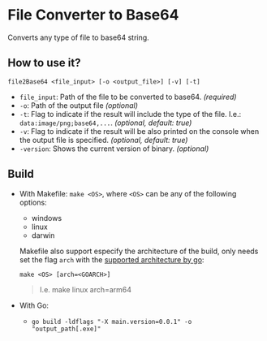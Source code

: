 # File Converter to Base64

Converts any type of file to base64 string.

## How to use it?

`file2Base64 <file_input> [-o <output_file>] [-v] [-t]`

* `file_input`: Path of the file to be converted to base64. _(required)_
* `-o`: Path of the output file _(optional)_
* `-t`: Flag to indicate if the result will include the type of the file. I.e.: `data:image/png;base64,...`. _(optional, default: true)_
* `-v`: Flag to indicate if the result will be also printed on the console when the output file is specified. _(optional, default: true)_
* `-version`: Shows the current version of binary. _(optional)_

## Build

* With Makefile: `make <OS>`, where `<OS>` can be any of the following options:
  - windows
  - linux
  - darwin
  
  Makefile also support especify the architecture of the build, only needs set the flag `arch` with the [supported architecture by go][1]:
  
  `make <OS> [arch=<GOARCH>]`
  > I.e. make linux arch=arm64
  
* With Go:
  - `go build -ldflags "-X main.version=0.0.1" -o "output_path[.exe]"`

  [1]: https://golang.org/doc/install/source